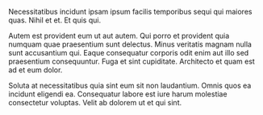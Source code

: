 Necessitatibus incidunt ipsam ipsum facilis temporibus sequi qui maiores quas. Nihil et et. Et quis qui.
 Autem est provident eum ut aut autem. Qui porro et provident quia numquam quae praesentium sunt delectus. Minus veritatis magnam nulla sunt accusantium qui. Eaque consequatur corporis odit enim aut illo sed praesentium consequuntur. Fuga et sint cupiditate. Architecto et quam est ad et eum dolor.
 Soluta at necessitatibus quia sint eum sit non laudantium. Omnis quos ea incidunt eligendi ea. Consequatur labore est iure harum molestiae consectetur voluptas. Velit ab dolorem ut et qui sint.